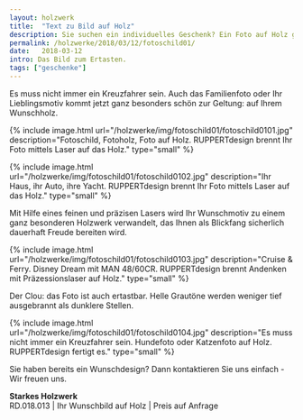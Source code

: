 ```yaml
---
layout: holzwerk
title:  "Text zu Bild auf Holz"
description: Sie suchen ein individuelles Geschenk? Ein Foto auf Holz gebrannt ist etwas besonderes. 
permalink: /holzwerke/2018/03/12/fotoschild01/
date:   2018-03-12
intro: Das Bild zum Ertasten.
tags: ["geschenke"]
---
```


Es muss nicht immer ein Kreuzfahrer sein. 
Auch das Familienfoto oder Ihr Lieblingsmotiv kommt jetzt ganz besonders schön zur Geltung: auf Ihrem Wunschholz. 


{% include image.html url="/holzwerke/img/fotoschild01/fotoschild0101.jpg" description="Fotoschild, Fotoholz, Foto auf Holz. RUPPERTdesign brennt Ihr Foto mittels Laser auf das Holz." type="small" %}

{% include image.html url="/holzwerke/img/fotoschild01/fotoschild0102.jpg" description="Ihr Haus, ihr Auto, ihre Yacht.  RUPPERTdesign brennt Ihr Foto mittels Laser auf das Holz." type="small" %}


Mit Hilfe eines feinen und präzisen Lasers wird Ihr Wunschmotiv zu einem ganz besonderen Holzwerk verwandelt, 
das Ihnen als Blickfang sicherlich dauerhaft Freude bereiten wird. 


{% include image.html url="/holzwerke/img/fotoschild01/fotoschild0103.jpg" description="Cruise & Ferry. Disney Dream mit MAN 48/60CR. RUPPERTdesign brennt Andenken mit Präzessionslaser auf Holz." type="small" %}


Der Clou: das Foto ist auch ertastbar. 
Helle Grautöne werden weniger tief ausgebrannt als dunklere Stellen.

{% include image.html url="/holzwerke/img/fotoschild01/fotoschild0104.jpg" description="Es muss nicht immer ein Kreuzfahrer sein. Hundefoto oder Katzenfoto auf Holz. RUPPERTdesign fertigt es." type="small" %}



Sie haben bereits ein Wunschdesign? Dann kontaktieren Sie uns einfach - Wir freuen uns. 


**Starkes Holzwerk**    
RD.018.013  \|  Ihr Wunschbild auf Holz  \|  Preis auf Anfrage
	
